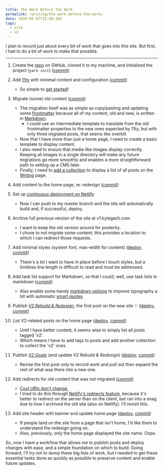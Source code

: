 ```yaml
---
title: The Work Before the Work
permalink: /writing/the-work-before-the-work/
date: 2020-05-07T22:58:10Z
tags:
  - site
  - v2
---
```



I plan to record just about every bit of work that goes into this site. But first, I had to do a bit of work to make that possible.

-----

1. Create the [repo] on GitHub, cloned it to my machine, and initialized the project (`yarn init`) ([commit][c1])

1. Add [11ty] with minimal content and configuration ([commit][c2])
   - So simple to [get started][11tygs]!

1. Migrate (some) old content ([commit][c3])
   - The migration itself was as simple as copy/pasting and updating some [frontmatter] because all of my content, old and new, is written in [Markdown].
      - I could use an intermediate template to translate from the old frontmatter properties to the new ones expected by 11ty, but with only three migrated posts, that seems like overkill.
   - Now that I have more than just a home page, I need to create a basic template to display content.
   - I also need to ensure that media like images display correctly. Keeping all images in a single directory will make any future migrations go more smoothly and enables a more straightforward path to setting up a CMS later.
   - Finally, I need to [add a collection][collections] to display a list of all posts on the [Writing] page.

1. Add content to the home page, re: redesign ([commit][c3])

1. Set up [continuous deployment on Netlify][cd]
   - Now I can push to my master branch and the site will automatically build and, if successful, deploy.

1. Archive full previous version of the site at v1.kylegach.com
   - I want to keep the old version around for posterity.
   - I chose to not migrate some content; this provides a location to which I can redirect those requests.

1. Add minimal styles (system font, max-width for content) ([deploy][d1], [commit][c4])
   - There's a _lot_ I want to have in place before I touch styles, but a limitless line length is difficult to read and must be addressed.

1. Add task list support for Markdown, so that I could, well, use task lists in markdown ([commit][c5])
   - Also enable some handy [markdown options][mdoptions] to improve typography a bit with automatic [smart quotes]

1. Publish _[V2 Rebuild & Redesign][rebuild]_, the first post on the new site ✨ ([deploy][d2], [commit][c6])

1. List V2-related posts on the home page ([deploy][d3], [commit][c7])
   - Until I have better content, it seems wise to simply list all posts tagged 'v2'.
   - Which means I have to add tags to posts and add another collection to collect the 'v2' ones.

1. Publish _[V2 Goals]_ (and update _V2 Rebuild & Redesign_) ([deploy][d4], [commit][c8])
   - Revise the first post only to record work and pull out then expand the rest of what was there into a new one.

1. Add redirects for old content that was not migrated ([commit][c9])
   - [Cool URIs don't change.][cool uris]
   - I tried to do this through [Netlify's redirects feature][netlify redirect], because it's better to redirect on the server than on the client, but ran into a snag due to how I archived the old site (also on Netlify). I'll revisit this.

1. Add site header with banner and update home page ([deploy][d5], [commit][c10])
   - If people land on the site from a page that isn't home, I'd like them to understand the redesign going on.
   - Also, previously, only the home page displayed the site name. Oops.


So, now I have a workflow that allows me to publish posts and deploy changes with ease, and a simple foundation on which to build. Going forward, I'll try not to dump these big lists of work, but I needed to get these essential tasks done as quickly as possible to preserve content and enable future updates.


[repo]: https://github.com/kylegach/kylegach.com/
[11ty]: https://11ty.dev
[11tygs]: https://www.11ty.dev/docs/getting-started/
[frontmatter]: https://www.npmjs.com/package/yaml-front-matter#example
[Markdown]: https://www.markdownguide.org/
[collections]: https://www.11ty.dev/docs/collections/
[Writing]: /writing/
[cd]: https://docs.netlify.com/site-deploys/create-deploys/#deploy-with-git
[mdoptions]: https://github.com/markdown-it/markdown-it#init-with-presets-and-options
[smart quotes]: https://smartquotesforsmartpeople.com/
[rebuild]: /writing/v2-rebuild-and-redesign/
[V2 Goals]: /writing/v2-goals/
[cool uris]: https://www.w3.org/Provider/Style/URI
[netlify redirect]: https://docs.netlify.com/routing/redirects/

[c1]: https://github.com/kylegach/kylegach.com/commit/bf482ed370eca036e12a0dc4fff9c5128e4ffe27
[c2]: https://github.com/kylegach/kylegach.com/commit/a7e3d1f8a3f12aec0b77cb50b18045b048806a5e
[c3]: https://github.com/kylegach/kylegach.com/commit/09999f9ad4bbabcc375253dc20aee646279a2dbb
[c4]: https://github.com/kylegach/kylegach.com/commit/cae108d120aa565a465b5348a6d2bbdfb346dbea
[c5]: https://github.com/kylegach/kylegach.com/commit/9b6dce61d576f947b0750c8b99d72fdd9656aca5
[c6]: https://github.com/kylegach/kylegach.com/commit/b29dec97c49b2f03f72925da2277b09315a427db
[c7]: https://github.com/kylegach/kylegach.com/commit/2b519a7680a2fa89e50cdc2c1742a1562e99c414
[c8]: https://github.com/kylegach/kylegach.com/commit/8721747f72be20c5796961afd73a9cfcd5857453
[c9]: https://github.com/kylegach/kylegach.com/commit/35d510dc18a377de002382fe06f088a43ed8f023
[c10]: https://github.com/kylegach/kylegach.com/commit/22179bf1837a9d509b1ec018ebae689fd03c860c

[d1]: https://5eb2266c3e3a06d7eb369ef7--kylegach.netlify.app/
[d2]: https://5eb247712a4ee400060b3105--kylegach.netlify.app/writing/v2-rebuild-and-redesign/
[d3]: https://5eb247f9e394e5000692ea8c--kylegach.netlify.app/
[d4]: https://5eb3790ec451b70006a8a995--kylegach.netlify.app/writing/v2-goals/
[d5]: https://5eb38e92f126a30006ffd276--kylegach.netlify.app/
